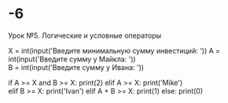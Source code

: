 # -6
Урок №5. Логические и условные операторы

X = int(input('Введите минимальную сумму инвестиций: '))
A = int(input('Введите сумму у Майкла: '))  
B = int(input('Введите сумму у Ивана: '))

if A >= X and B >= X:
  print(2)
elif A >= X:
  print('Mike')  
elif B >= X:
  print('Ivan')
elif A + B >= X:
  print(1)
else:
  print(0)
